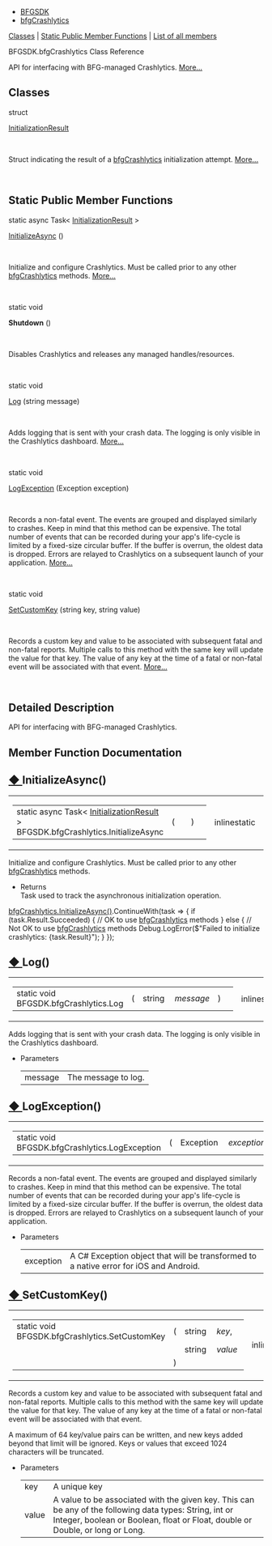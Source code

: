   - [BFGSDK](namespace_b_f_g_s_d_k.html)
  - [bfgCrashlytics](class_b_f_g_s_d_k_1_1bfg_crashlytics.html)

[Classes](#nested-classes) | [Static Public Member
Functions](#pub-static-methods) | [List of all
members](class_b_f_g_s_d_k_1_1bfg_crashlytics-members.html)

BFGSDK.bfgCrashlytics Class Reference

API for interfacing with BFG-managed Crashlytics.
[More...](class_b_f_g_s_d_k_1_1bfg_crashlytics.html#details)

##  Classes

struct  

[InitializationResult](struct_b_f_g_s_d_k_1_1bfg_crashlytics_1_1_initialization_result.html)

 

Struct indicating the result of a
[bfgCrashlytics](class_b_f_g_s_d_k_1_1bfg_crashlytics.html "API for interfacing with BFG-managed Crashlytics.")
initialization attempt.
[More...](struct_b_f_g_s_d_k_1_1bfg_crashlytics_1_1_initialization_result.html#details)  

 

##  Static Public Member Functions

static async Task\<
[InitializationResult](struct_b_f_g_s_d_k_1_1bfg_crashlytics_1_1_initialization_result.html)
\> 

[InitializeAsync](class_b_f_g_s_d_k_1_1bfg_crashlytics.html#a6013b0ba541302c309d096a6d92099d1)
()

 

Initialize and configure Crashlytics. Must be called prior to any other
[bfgCrashlytics](class_b_f_g_s_d_k_1_1bfg_crashlytics.html "API for interfacing with BFG-managed Crashlytics.")
methods.
[More...](class_b_f_g_s_d_k_1_1bfg_crashlytics.html#a6013b0ba541302c309d096a6d92099d1)  

 

static void 

**Shutdown** ()

 

Disables Crashlytics and releases any managed handles/resources.  

 

static void 

[Log](class_b_f_g_s_d_k_1_1bfg_crashlytics.html#a3a072e21e6fce8ee080e2092f210364a)
(string message)

 

Adds logging that is sent with your crash data. The logging is only
visible in the Crashlytics dashboard.
[More...](class_b_f_g_s_d_k_1_1bfg_crashlytics.html#a3a072e21e6fce8ee080e2092f210364a)  

 

static void 

[LogException](class_b_f_g_s_d_k_1_1bfg_crashlytics.html#ae63bef754ac97b6f39089fbb37351440)
(Exception exception)

 

Records a non-fatal event. The events are grouped and displayed
similarly to crashes. Keep in mind that this method can be expensive.
The total number of events that can be recorded during your app's
life-cycle is limited by a fixed-size circular buffer. If the buffer is
overrun, the oldest data is dropped. Errors are relayed to Crashlytics
on a subsequent launch of your application.
[More...](class_b_f_g_s_d_k_1_1bfg_crashlytics.html#ae63bef754ac97b6f39089fbb37351440)  

 

static void 

[SetCustomKey](class_b_f_g_s_d_k_1_1bfg_crashlytics.html#ad9d86732aacef0ce5802b1d38fa0f7ff)
(string key, string value)

 

Records a custom key and value to be associated with subsequent fatal
and non-fatal reports. Multiple calls to this method with the same key
will update the value for that key. The value of any key at the time of
a fatal or non-fatal event will be associated with that event.
[More...](class_b_f_g_s_d_k_1_1bfg_crashlytics.html#ad9d86732aacef0ce5802b1d38fa0f7ff)  

 

## Detailed Description

API for interfacing with BFG-managed Crashlytics.

## Member Function Documentation

## [◆ ](#a6013b0ba541302c309d096a6d92099d1)InitializeAsync()

<table>
<colgroup>
<col style="width: 50%" />
<col style="width: 50%" />
</colgroup>
<tbody>
<tr class="odd">
<td><table>
<tbody>
<tr class="odd">
<td>static async Task&lt; <a href="struct_b_f_g_s_d_k_1_1bfg_crashlytics_1_1_initialization_result.html" class="el">InitializationResult</a> &gt; BFGSDK.bfgCrashlytics.InitializeAsync</td>
<td>(</td>
<td></td>
<td>)</td>
<td></td>
</tr>
</tbody>
</table></td>
<td><span class="mlabels"><span class="mlabel">inline</span><span class="mlabel">static</span></span></td>
</tr>
</tbody>
</table>

Initialize and configure Crashlytics. Must be called prior to any other
[bfgCrashlytics](class_b_f_g_s_d_k_1_1bfg_crashlytics.html "API for interfacing with BFG-managed Crashlytics.")
methods.

  - Returns  
    Task used to track the asynchronous initialization operation.

[bfgCrashlytics.InitializeAsync()](class_b_f_g_s_d_k_1_1bfg_crashlytics.html#a6013b0ba541302c309d096a6d92099d1 "Initialize and configure Crashlytics. Must be called prior to any other bfgCrashlytics methods.").ContinueWith(task
=\> { if (task.Result.Succeeded) { // OK to use
[bfgCrashlytics](class_b_f_g_s_d_k_1_1bfg_crashlytics.html "API for interfacing with BFG-managed Crashlytics.")
methods } else { // Not OK to use
[bfgCrashlytics](class_b_f_g_s_d_k_1_1bfg_crashlytics.html "API for interfacing with BFG-managed Crashlytics.")
methods Debug.LogError($"Failed to initialize crashlytics:
{task.Result}"); } });

## [◆ ](#a3a072e21e6fce8ee080e2092f210364a)Log()

<table>
<colgroup>
<col style="width: 50%" />
<col style="width: 50%" />
</colgroup>
<tbody>
<tr class="odd">
<td><table>
<tbody>
<tr class="odd">
<td>static void BFGSDK.bfgCrashlytics.Log</td>
<td>(</td>
<td>string </td>
<td><em>message</em></td>
<td>)</td>
<td></td>
</tr>
</tbody>
</table></td>
<td><span class="mlabels"><span class="mlabel">inline</span><span class="mlabel">static</span></span></td>
</tr>
</tbody>
</table>

Adds logging that is sent with your crash data. The logging is only
visible in the Crashlytics dashboard.

  - Parameters
    
    |         |                     |
    | ------- | ------------------- |
    | message | The message to log. |
    

## [◆ ](#ae63bef754ac97b6f39089fbb37351440)LogException()

<table>
<colgroup>
<col style="width: 50%" />
<col style="width: 50%" />
</colgroup>
<tbody>
<tr class="odd">
<td><table>
<tbody>
<tr class="odd">
<td>static void BFGSDK.bfgCrashlytics.LogException</td>
<td>(</td>
<td>Exception </td>
<td><em>exception</em></td>
<td>)</td>
<td></td>
</tr>
</tbody>
</table></td>
<td><span class="mlabels"><span class="mlabel">inline</span><span class="mlabel">static</span></span></td>
</tr>
</tbody>
</table>

Records a non-fatal event. The events are grouped and displayed
similarly to crashes. Keep in mind that this method can be expensive.
The total number of events that can be recorded during your app's
life-cycle is limited by a fixed-size circular buffer. If the buffer is
overrun, the oldest data is dropped. Errors are relayed to Crashlytics
on a subsequent launch of your application.

  - Parameters
    
    |           |                                                                                        |
    | --------- | -------------------------------------------------------------------------------------- |
    | exception | A C\# Exception object that will be transformed to a native error for iOS and Android. |
    

## [◆ ](#ad9d86732aacef0ce5802b1d38fa0f7ff)SetCustomKey()

<table>
<colgroup>
<col style="width: 50%" />
<col style="width: 50%" />
</colgroup>
<tbody>
<tr class="odd">
<td><table>
<tbody>
<tr class="odd">
<td>static void BFGSDK.bfgCrashlytics.SetCustomKey</td>
<td>(</td>
<td>string </td>
<td><em>key</em>,</td>
</tr>
<tr class="even">
<td></td>
<td></td>
<td>string </td>
<td><em>value</em> </td>
</tr>
<tr class="odd">
<td></td>
<td>)</td>
<td></td>
<td></td>
</tr>
</tbody>
</table></td>
<td><span class="mlabels"><span class="mlabel">inline</span><span class="mlabel">static</span></span></td>
</tr>
</tbody>
</table>

Records a custom key and value to be associated with subsequent fatal
and non-fatal reports. Multiple calls to this method with the same key
will update the value for that key. The value of any key at the time of
a fatal or non-fatal event will be associated with that event.

A maximum of 64 key/value pairs can be written, and new keys added
beyond that limit will be ignored. Keys or values that exceed 1024
characters will be truncated.

  - Parameters
    
    |       |                                                                                                                                                                                          |
    | ----- | ---------------------------------------------------------------------------------------------------------------------------------------------------------------------------------------- |
    | key   | A unique key                                                                                                                                                                             |
    | value | A value to be associated with the given key. This can be any of the following data types: String, int or Integer, boolean or Boolean, float or Float, double or Double, or long or Long. |
